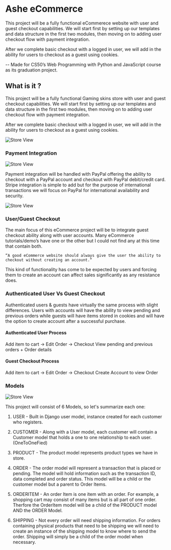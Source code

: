 # Ashe eCommerce 

This project will be a fully functional eCommerece website with user and guest checkout capabilities. We will start first by setting up our templates and data structure in the first two modules, then moving on to adding user checkout flow with payment integration.

After we complete basic checkout with a logged in user, we will add in the ability for users to checkout as a guest using cookies.

-- Made for CS50’s Web Programming with Python and JavaScript course as its graduation project.

## What is it ?  

This project will be a fully functional Gaming skins store with user and guest checkout capabilities. We will start first by setting up our templates and data structure in the first two modules, then moving on to adding user checkout flow with payment integration.

After we complete basic checkout with a logged in user, we will add in the ability for users to checkout as a guest using cookies.


![Store View](https://i.ibb.co/j3fcxtX/store.png)


### Payment Integration

![Store View](https://i.ibb.co/KDcC2VG/checkout.png)

Payment integration will be handled with PayPal offering the ability to checkout with a PayPal account and checkout with PayPal debit/credit card. Stripe integration is simple to add but for the purpose of international transactions we will focus on PayPal for international availability and security.

![Store View](https://i.ibb.co/p4BLpMG/store.png
)

### User/Guest Checkout

The main focus of this eCommerce project will be to integrate guest checkout ability along with user accounts. Many eCommerce tutorials/demo’s have one or the other but I could not find any at this time that contain both.

```Quote
“A good eCommerce website should always give the user the ability to checkout without creating an account.“ 
```

This kind of functionality has come to be expected by users and forcing them to create an account can affect sales significantly as any resistance does.

### Authenticated User Vs Guest Checkout

Authenticated users & guests have virtually the same process with slight differences. Users with accounts will have the ability to view pending and previous orders while guests will have items stored in cookies and will have the option to create account after a successful purchase.

#### Authenticated User Process

Add item to cart → Edit Order → Checkout
View pending and previous orders + Order details 

#### Guest Checkout Process

Add item to cart → Edit Order → Checkout
Create Account to view Order

### Models

![Store View](https://stepswithcode.s3.us-west-2.amazonaws.com/introduction/models.png)

This project will consist of 6 Models, so let's summarize each one:

1. USER - Built in Django user model,  instance created for each customer who registers.

2. CUSTOMER - Along with a User model, each customer will contain a Customer model that holds a one to one relationship to each user. (OneToOneFied)

3. PRODUCT - The product model represents product types we have in store.

4. ORDER - The order model will represent a transaction that is placed or pending. The model will hold information such as the transaction ID, data completed and order status. This model will be a child or the customer model but a parent to Order Items.

5. ORDERITEM - An order Item is one item with an order. For example, a shopping cart may consist of many items but is all part of one order. Therfore the OrderItem model will be a child of the PRODUCT model AND the ORDER Model.

6. SHIPPING - Not every order will need shipping information. For orders containing physical products that need to be shipping we will need to create an instance of the shipping model to know where to send the order. Shipping will simply be a child of the order model when necessary.
